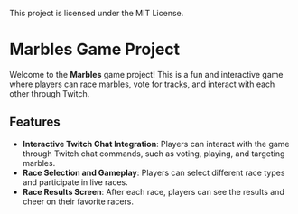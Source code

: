 This project is licensed under the MIT License.

# Marbles Game Project

Welcome to the **Marbles** game project! This is a fun and interactive game where players can race marbles, vote for tracks, and interact with each other through Twitch.

## Features

- **Interactive Twitch Chat Integration**: Players can interact with the game through Twitch chat commands, such as voting, playing, and targeting marbles.
- **Race Selection and Gameplay**: Players can select different race types and participate in live races.
- **Race Results Screen**: After each race, players can see the results and cheer on their favorite racers.

